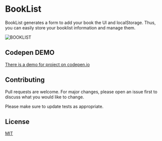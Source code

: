 # BookList

BookList generates a form to add your book the UI and localStorage. Thus, you can easily store your booklist information and manage them.



![BOOKLIST](https://media.giphy.com/media/5KPsOIXNEWHN4Q1bfH/giphy.gif)
## Codepen DEMO
[There is a demo for project on codepen.io](https://codepen.io/hsglc/pen/RwGypVR)


## Contributing
Pull requests are welcome. For major changes, please open an issue first to discuss what you would like to change.

Please make sure to update tests as appropriate.

## License
[MIT](https://choosealicense.com/licenses/mit/)
